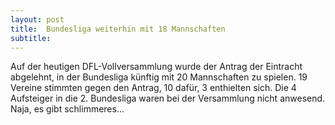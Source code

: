 ```yaml
---
layout: post
title:  Bundesliga weiterhin mit 18 Mannschaften
subtitle:  
---
```


Auf der heutigen DFL-Vollversammlung wurde der Antrag der Eintracht abgelehnt, in der Bundesliga künftig mit 20 Mannschaften zu spielen. 19 Vereine stimmten gegen den Antrag, 10 dafür, 3 enthielten sich. Die 4 Aufsteiger in die 2. Bundesliga waren bei der Versammlung nicht anwesend. Naja, es gibt schlimmeres...


